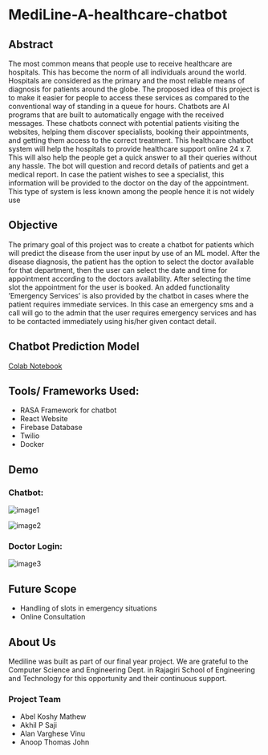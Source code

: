 # MediLine-A-healthcare-chatbot

## Abstract
The most common means that people use to receive healthcare are hospitals. This
has become the norm of all individuals around the world. Hospitals are considered as
the primary and the most reliable means of diagnosis for patients around the globe.
The proposed idea of this project is to make it easier for people to access these services
as compared to the conventional way of standing in a queue for hours. Chatbots are
AI programs that are built to automatically engage with the received messages. These
chatbots connect with potential patients visiting the websites, helping them discover
specialists, booking their appointments, and getting them access to the correct treatment.
This healthcare chatbot system will help the hospitals to provide healthcare support online
24 x 7. This will also help the people get a quick answer to all their queries without any
hassle. The bot will question and record details of patients and get a medical report. In
case the patient wishes to see a specialist, this information will be provided to the doctor
on the day of the appointment. This type of system is less known among the people hence
it is not widely use

## Objective
The primary goal of this project was to create a chatbot for patients which will predict
the disease from the user input by use of an ML model. After the disease diagnosis, the
patient has the option to select the doctor available for that department, then the user
can select the date and time for appointment according to the doctors availability. After
selecting the time slot the appointment for the user is booked.
An added functionality ’Emergency Services’ is also provided by the chatbot in cases
where the patient requires immediate services. In this case an emergency sms and a call
will go to the admin that the user requires emergency services and has to be contacted
immediately using his/her given contact detail.

## Chatbot Prediction Model 
[Colab Notebook](https://colab.research.google.com/drive/1dIA7WBAAAHY2Omzx6ZzijYHlPUZAZH9j?usp=sharing)

## Tools/ Frameworks Used:
- RASA Framework for chatbot
- React Website
- Firebase Database
- Twilio 
- Docker

## Demo 
### Chatbot:
![image1](https://github.com/abelkmathew/MediLine-A-healthcare-chatbot/assets/55405281/e3e968d5-b120-49da-b01f-87cf2bc55d9b)

![image2](https://github.com/abelkmathew/MediLine-A-healthcare-chatbot/assets/55405281/366bed2d-c599-42ff-9a83-e412d88ca6b5)

### Doctor Login:
![image3](https://github.com/abelkmathew/MediLine-A-healthcare-chatbot/assets/55405281/190bcc33-d74f-4ce3-80fd-b6d0276f0e68)


## Future Scope
* Handling of slots in emergency situations
* Online Consultation

## About Us

Mediline was built as part of our final year project. We are grateful to the Computer Science and Engineering Dept. in Rajagiri School of Engineering and Technology for this opportunity and their continuous support.

### Project Team

* Abel Koshy Mathew
* Akhil P Saji
* Alan Varghese Vinu
* Anoop Thomas John 

